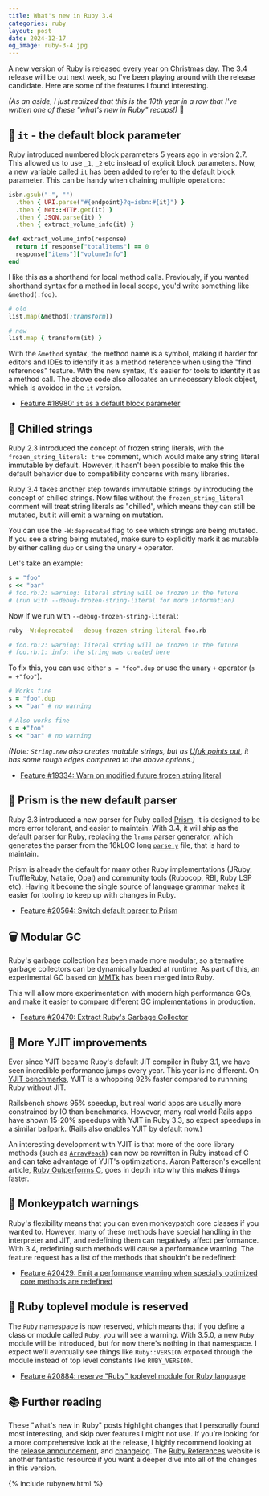 ```yaml
---
title: What's new in Ruby 3.4
categories: ruby
layout: post
date: 2024-12-17
og_image: ruby-3-4.jpg
---
```


A new version of Ruby is released every year on Christmas day.
The 3.4 release will be out next week,
so I've been playing around with the release candidate.
Here are some of the features I found interesting.

_(As an aside,
I just realized that
this is the 10th year in a row
that I've written one of these
"what's new in Ruby" recaps!)_ 🎉

## 🧱 `it` - the default block parameter

Ruby introduced numbered block parameters
5 years ago in version 2.7.
This allowed us to use `_1`, `_2` etc
instead of explicit block parameters.
Now, a new variable called `it` has been added
to refer to the default block parameter.
This can be handy when chaining multiple operations:

```ruby
isbn.gsub("-", "")
  .then { URI.parse("#{endpoint}?q=isbn:#{it}") }
  .then { Net::HTTP.get(it) }
  .then { JSON.parse(it) }
  .then { extract_volume_info(it) }

def extract_volume_info(response)
  return if response["totalItems"] == 0
  response["items"]["volumeInfo"]
end
```

I like this as a shorthand for local method calls.
Previously, if you wanted shorthand syntax
for a method in local scope,
you'd write something like `&method(:foo)`.

```ruby
# old
list.map(&method(:transform))

# new
list.map { transform(it) }
```

With the `&method` syntax,
the method name is a symbol,
making it harder for editors and IDEs
to identify it as a method reference
when using the "find references" feature.
With the new syntax,
it's easier for tools to identify it as a method call.
The above code also allocates an unnecessary block object,
which is avoided in the `it` version.

- [Feature #18980: `it` as a default block parameter](https://bugs.ruby-lang.org/issues/18980)

## 🥶 Chilled strings

Ruby 2.3 introduced the concept of frozen string literals,
with the `frozen_string_literal: true` comment,
which would make any string literal immutable by default.
However, it hasn't been possible
to make this the default behavior
due to compatibility concerns with many libraries.

Ruby 3.4 takes another step towards immutable strings
by introducing the concept of chilled strings.
Now files without the `frozen_string_literal` comment
will treat string literals as "chilled",
which means they can still be mutated,
but it will emit a warning on mutation.

You can use the `-W:deprecated` flag
to see which strings are being mutated.
If you see a string being mutated,
make sure to explicitly mark it as mutable
by either calling `dup`
or using the unary `+` operator.

Let's take an example:

```ruby
s = "foo"
s << "bar"
# foo.rb:2: warning: literal string will be frozen in the future 
# (run with --debug-frozen-string-literal for more information)
```

Now if we run with `--debug-frozen-string-literal`:

```bash
ruby -W:deprecated --debug-frozen-string-literal foo.rb

# foo.rb:2: warning: literal string will be frozen in the future
# foo.rb:1: info: the string was created here
```

To fix this, you can use
either `s = "foo".dup`
or use the unary `+` operator
(`s = +"foo"`).

```ruby
# Works fine
s = "foo".dup
s << "bar" # no warning

# Also works fine
s = +"foo"
s << "bar" # no warning
```

_(Note:
`String.new` also creates mutable strings,
but as [Ufuk points out](https://www.reddit.com/r/ruby/comments/1hgtwhy/comment/m2nxkbo/),
it has some rough edges compared to the above options.)_

- [Feature #19334: Warn on modified future frozen string literal](https://bugs.ruby-lang.org/issues/19334)

## 🌈  Prism is the new default parser

Ruby 3.3 introduced a new parser for Ruby called [Prism](https://github.com/ruby/prism).
It is designed to be
more error tolerant, and easier to maintain.
With 3.4, it will ship as the default parser for Ruby,
replacing the `lrama` parser generator,
which generates the parser
from the 16kLOC long
[`parse.y`](https://github.com/ruby/ruby/blob/9715131c32fa9753da6a616c9ad3891e27bcff5b/parse.y) file,
that is hard to maintain.

Prism is already the default
for many other Ruby implementations
(JRuby, TruffleRuby, Natalie, Opal)
and community tools (Rubocop, RBI, Ruby LSP etc).
Having it become the single source of language grammar
makes it easier for tooling to keep up
with changes in Ruby.

- [Feature #20564: Switch default parser to Prism](https://bugs.ruby-lang.org/issues/20564)

## 🗑️ Modular GC

Ruby's garbage collection
has been made more modular,
so alternative garbage collectors
can be dynamically loaded at runtime.
As part of this,
an experimental GC based on [MMTk](https://www.mmtk.io/)
has been merged into Ruby.

This will allow more experimentation
with modern high performance GCs,
and make it easier
to compare different GC implementations in production.

- [Feature #20470: Extract Ruby's Garbage Collector](https://bugs.ruby-lang.org/issues/20470)

## 🚀 More YJIT improvements

Ever since YJIT became Ruby's default JIT compiler in Ruby 3.1,
we have seen incredible performance jumps every year.
This year is no different.
On [YJIT benchmarks](https://speed.yjit.org/),
YJIT is a whopping 92% faster
compared to runnning Ruby without JIT.

Railsbench shows 95% speedup,
but real world apps
are usually more constrained
by IO than benchmarks.
However, many real world Rails apps
have shown 15-20% speedups with YJIT in Ruby 3.3,
so expect speedups in a similar ballpark.
(Rails also enables YJIT by default now.)

An interesting development with YJIT
is that more of the core library methods
(such as [`Array#each`](https://bugs.ruby-lang.org/issues/20182))
can now be rewritten in Ruby instead of C
and can take advantage of YJIT's optimizations.
Aaron Patterson's excellent article,
[Ruby Outperforms C](https://railsatscale.com/2023-08-29-ruby-outperforms-c/),
goes in depth into why this makes things faster.

## 🙈 Monkeypatch warnings

Ruby's flexibility means that
you can even monkeypatch core classes
if you wanted to.
However, many of these methods
have special handling in the interpreter and JIT,
and redefining them can negatively affect performance.
With 3.4, redefining such methods
will cause a performance warning.
The feature request has a list
of the methods that shouldn't be redefined:

- [Feature #20429: Emit a performance warning when specially optimized core methods are redefined](https://bugs.ruby-lang.org/issues/20429)

## 💎 Ruby toplevel module is reserved

The `Ruby` namespace is now reserved,
which means that if you define a class or module called `Ruby`,
you will see a warning.
With 3.5.0, a new `Ruby` module will be introduced,
but for now there's nothing in that namespace.
I expect we'll eventually see things like `Ruby::VERSION`
exposed through the module
instead of top level constants like `RUBY_VERSION`.

- [Feature #20884: reserve "Ruby" toplevel module for Ruby language](https://bugs.ruby-lang.org/issues/20884)

## 📚 Further reading

These "what's new in Ruby" posts
highlight changes that I personally found most interesting,
and skip over features I might not use.
If you’re looking for a more comprehensive look at the release,
I highly recommend looking at the
[release announcement](https://www.ruby-lang.org/en/news/2024/12/12/ruby-3-4-0-rc1-released/),
and [changelog](https://github.com/ruby/ruby/blob/v3_4_0_rc1/NEWS.md).
The [Ruby References](https://rubyreferences.github.io/rubychanges/3.4.html) website
is another fantastic resource
if you want a deeper dive
into all of the changes in this version.

{% include rubynew.html %}
